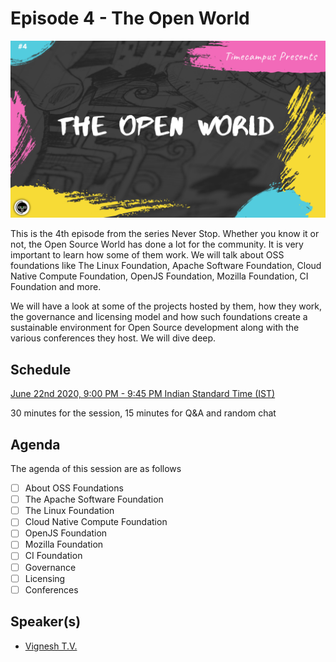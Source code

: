 # Episode 4 - The Open World

![](4-OpenWorld.png)

This is the 4th episode from the series Never Stop. Whether you know it or not, the Open Source World has done a lot for the community. It is very important to learn how some of them work. We will talk about OSS foundations like The Linux Foundation, Apache Software Foundation, Cloud Native Compute Foundation, OpenJS Foundation, Mozilla Foundation, CI Foundation and more.

We will have a look at some of the projects hosted by them, how they work, the governance and licensing model and how such foundations create a sustainable environment for Open Source development along with the various conferences they host. We will dive deep.

## Schedule

[June 22nd 2020, 9:00 PM - 9:45 PM Indian Standard Time (IST)](https://calendar.google.com/event?action=TEMPLATE&tmeid=MTUwcGIyZzFoNGdpcWRudmRucXZ0aWM3OXQgdGltZWNhbXB1cy5jb21fM2hxNHB0a3MwbGUycm5kMGowMW82MDE0YWdAZw&tmsrc=timecampus.com_3hq4ptks0le2rnd0j01o6014ag%40group.calendar.google.com)

30 minutes for the session, 15 minutes for Q&A and random chat

## Agenda

The agenda of this session are as follows

- [ ] About OSS Foundations
- [ ] The Apache Software Foundation
- [ ] The Linux Foundation
- [ ] Cloud Native Compute Foundation
- [ ] OpenJS Foundation
- [ ] Mozilla Foundation
- [ ] CI Foundation
- [ ] Governance
- [ ] Licensing
- [ ] Conferences

## Speaker(s)

- [Vignesh T.V.](http://tvvignesh.com/)

